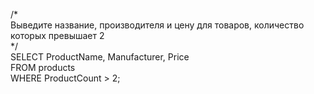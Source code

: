 /*  
Выведите название, производителя и цену для товаров, количество которых превышает 2  
*/  
SELECT ProductName, Manufacturer, Price  
FROM products  
WHERE ProductCount > 2;